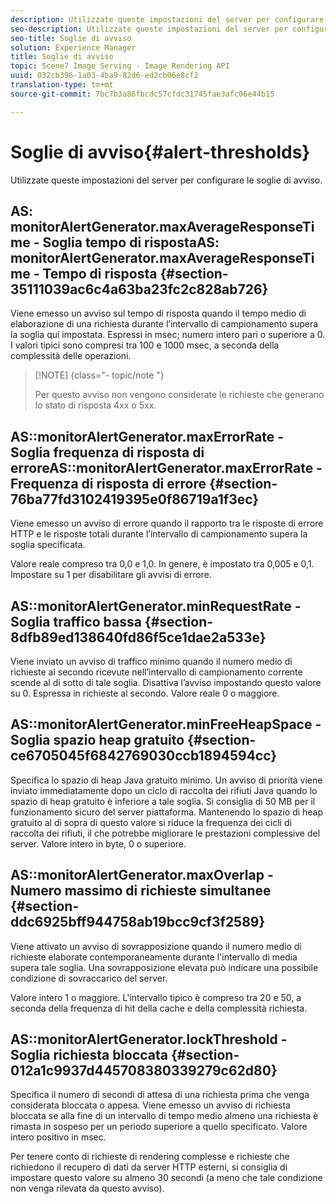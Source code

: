 ```yaml
---
description: Utilizzate queste impostazioni del server per configurare le soglie di avviso.
seo-description: Utilizzate queste impostazioni del server per configurare le soglie di avviso.
seo-title: Soglie di avviso
solution: Experience Manager
title: Soglie di avviso
topic: Scene7 Image Serving - Image Rendering API
uuid: 032cb396-1a03-4ba9-82d6-ed2cb06e8cf2
translation-type: tm+mt
source-git-commit: 7bc7b3a86fbcdc57cfdc31745fae3afc06e44b15

---
```



# Soglie di avviso{#alert-thresholds}

Utilizzate queste impostazioni del server per configurare le soglie di avviso.

## AS: monitorAlertGenerator.maxAverageResponseTime - Soglia tempo di rispostaAS: monitorAlertGenerator.maxAverageResponseTime - Tempo di risposta {#section-35111039ac6c4a63ba23fc2c828ab726}

Viene emesso un avviso sul tempo di risposta quando il tempo medio di elaborazione di una richiesta durante l’intervallo di campionamento supera la soglia qui impostata. Espressi in msec; numero intero pari o superiore a 0. I valori tipici sono compresi tra 100 e 1000 msec, a seconda della complessità delle operazioni.

>[!NOTE] {class=&quot;- topic/note &quot;}
>
>Per questo avviso non vengono considerate le richieste che generano lo stato di risposta 4xx o 5xx.

## AS::monitorAlertGenerator.maxErrorRate - Soglia frequenza di risposta di erroreAS::monitorAlertGenerator.maxErrorRate - Frequenza di risposta di errore {#section-76ba77fd3102419395e0f86719a1f3ec}

Viene emesso un avviso di errore quando il rapporto tra le risposte di errore HTTP e le risposte totali durante l’intervallo di campionamento supera la soglia specificata.

Valore reale compreso tra 0,0 e 1,0. In genere, è impostato tra 0,005 e 0,1. Impostare su 1 per disabilitare gli avvisi di errore.

## AS::monitorAlertGenerator.minRequestRate - Soglia traffico bassa {#section-8dfb89ed138640fd86f5ce1dae2a533e}

Viene inviato un avviso di traffico minimo quando il numero medio di richieste al secondo ricevute nell’intervallo di campionamento corrente scende al di sotto di tale soglia. Disattiva l’avviso impostando questo valore su 0. Espressa in richieste al secondo. Valore reale 0 o maggiore.

## AS::monitorAlertGenerator.minFreeHeapSpace -Soglia spazio heap gratuito {#section-ce6705045f6842769030ccb1894594cc}

Specifica lo spazio di heap Java gratuito minimo. Un avviso di priorità viene inviato immediatamente dopo un ciclo di raccolta dei rifiuti Java quando lo spazio di heap gratuito è inferiore a tale soglia. Si consiglia di 50 MB per il funzionamento sicuro del server piattaforma. Mantenendo lo spazio di heap gratuito al di sopra di questo valore si riduce la frequenza dei cicli di raccolta dei rifiuti, il che potrebbe migliorare le prestazioni complessive del server. Valore intero in byte, 0 o superiore.

## AS::monitorAlertGenerator.maxOverlap - Numero massimo di richieste simultanee {#section-ddc6925bff944758ab19bcc9cf3f2589}

Viene attivato un avviso di sovrapposizione quando il numero medio di richieste elaborate contemporaneamente durante l&#39;intervallo di media supera tale soglia. Una sovrapposizione elevata può indicare una possibile condizione di sovraccarico del server.

Valore intero 1 o maggiore. L&#39;intervallo tipico è compreso tra 20 e 50, a seconda della frequenza di hit della cache e della complessità richiesta.

## AS::monitorAlertGenerator.lockThreshold - Soglia richiesta bloccata {#section-012a1c9937d445708380339279c62d80}

Specifica il numero di secondi di attesa di una richiesta prima che venga considerata bloccata o appesa. Viene emesso un avviso di richiesta bloccata se alla fine di un intervallo di tempo medio almeno una richiesta è rimasta in sospeso per un periodo superiore a quello specificato. Valore intero positivo in msec.

Per tenere conto di richieste di rendering complesse e richieste che richiedono il recupero di dati da server HTTP esterni, si consiglia di impostare questo valore su almeno 30 secondi (a meno che tale condizione non venga rilevata da questo avviso).
